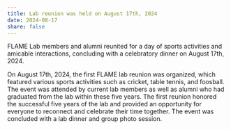 ```yaml
---
title: Lab reunion was held on August 17th, 2024
date: 2024-08-17
share: false
---
```

FLAME Lab members and alumni reunited for a day of sports activities and amicable interactions, concluding with a celebratory dinner on August 17th, 2024.


<!--more-->
On August 17th, 2024, the first FLAME lab reunion was organized, which featured various sports activities such as cricket, table tennis, and foosball. The event was attended by current lab members as well as alumni who had graduated from the lab within these five years. The first reunion honored the successful five years of the lab and provided an opportunity for everyone to reconnect and celebrate their time together. The event was concluded with a lab dinner and group photo session.


